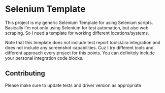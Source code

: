 # Selenium Template

This project is my generic Selenium Template for using Selenium scripts. Basically I'm not only using Selenium for test automation, but also web scraping. So I need a template for working different locations/systems.

Note that this template does not include test report tools/Jira integration and does not include any screenshot capabilities. Cuz I try different tools and different approach every project for this points. You can definitely include your personal integration code blocks.

## Contributing

Please make sure to update tests and driver version as appropriate 

